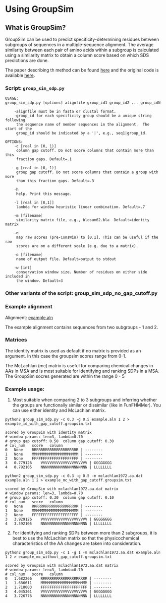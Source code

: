 # Using GroupSim

##  What is GroupSim?

GroupSim can be used to predict specificity-determining residues between subgroups of sequences in a multiple-sequence alignment. The average similarity between each pair of amino acids within a subgroup is calculated using a similarity matrix to obtain a column score based on which SDS predictions are done.

The paper describing th method can be found [here](http://bioinformatics.oxfordjournals.org/cgi/content/abstract/24/13/1473) and the original code is available [here](http://compbio.cs.princeton.edu/specificity/).

### Script: `group_sim_sdp.py`

```
USAGE:
group_sim_sdp.py [options] alignfile group_id1 group_id2 ... group_idN

    -alignfile must be in fasta or clustal format.
    -group_id for each specificity group should be a unique string following
     the sequence name of member sequences in the alignment.  The start of the
     group_id should be indicated by a '|', e.g., seq1|group_id.

OPTIONS:
    -c [real in [0, 1)]
     column gap cutoff. Do not score columns that contain more than this
     fraction gaps. Default=.1

    -g [real in [0, 1)]
     group gap cutoff. Do not score columns that contain a group with more
     than this fraction gaps. Default=.3

    -h
     help. Print this message.

    -l [real in [0,1]]
     lambda for window heuristic linear combination. Default=.7

    -m [filename]
     similarity matrix file, e.g., blosum62.bla  Default=identity matrix

    -n
     map raw scores (pre-ConsWin) to [0,1]. This can be useful if the raw
     scores are on a different scale (e.g. due to a matrix).

    -o [filename]
     name of output file. Default=output to stdout

    -w [int]
     conservation window size. Number of residues on either side included in
     the window. Default=3

```
### Other variants of the script: group_sim_sdp_no_gap_cutoff.py

### Example alignment

Alignment: [example.aln](https://github.com/sayonidas03/cathpy/blob/master/tools/GroupSim/examples/example.aln)

The example alignment contains sequences from two subgroups - 1 and 2.

### Matrices

The identity matrix is used as default if no matrix is provided as an argument. In this case the groupsim scores range from 0-1.

The McLachlan (mc) matrix is useful for comparing chemical changes in AAs in MSA and is most suitable for identifying and ranking SDPs in a MSA. The GroupSim socres generated are within the range 0 - 5

### Example usage:

1. Most suitable when comparing 2 to 3 subgroups and inferring whether the groups are functionally similar or dissimilar (like in FunFHMMer). You can use either identity and McLachlan matrix.

```
python2 group_sim_sdp.py -c 0.3 -g 0.5 example.aln 1 2 > example_id_with_gap_cutoff.groupsim.txt
```
```
scored by GroupSim with identity matrix
# window params: len=3, lambda=0.70
# group gap cutoff: 0.50  column gap cutoff: 0.30
# col_num	score	column
0	None	RRRRRRRRRRRRRRRRRRRRR | --------
1	None	MMMMMMMMMMMMMMMMMMMMM | --------
2	None	FFFFFFFFFFFFFFFFFFFFF | --------
3	0.779126	VVVVVVVVVVVVVVVVVVVVV | GGGGGGGG
4	0.792105	NNNNNNNNNNNNNNNNNNNNN | LLLLLLLL
```

```
python2 group_sim_sdp.py -c 0.3 -g 0.5 -m mclachlan1972.aa.dat example.aln 1 2 > example_mc_with_gap_cutoff.groupsim.txt
```
```
scored by GroupSim with mclachlan1972.aa.dat matrix
# window params: len=3, lambda=0.70
# group gap cutoff: 0.30  column gap cutoff: 0.10
# col_num	score	column
0	None	RRRRRRRRRRRRRRRRRRRRR | --------
1	None	MMMMMMMMMMMMMMMMMMMMM | --------
2	None	FFFFFFFFFFFFFFFFFFFFF | --------
3	3.929126	VVVVVVVVVVVVVVVVVVVVV | GGGGGGGG
4	3.592105	NNNNNNNNNNNNNNNNNNNNN | LLLLLLLL
```

2. For identifying and ranking SDPs between more than 2 subgroups, it is best to use the McLachlan matrix so that the physicochemical characteristics of the AA changes are taken into consideration.

```
python2 group_sim_sdp.py -c 1 -g 1 -m mclachlan1972.aa.dat example.aln 1 2 > example_mc_without_gap_cutoff.groupsim.txt
```
```
scored by GroupSim with mclachlan1972.aa.dat matrix
# window params: len=3, lambda=0.70
# col_num	score	column
0	1.682266	RRRRRRRRRRRRRRRRRRRRR | --------
1	1.686611	MMMMMMMMMMMMMMMMMMMMM | --------
2	1.718003	FFFFFFFFFFFFFFFFFFFFF | --------
3	4.045361	VVVVVVVVVVVVVVVVVVVVV | GGGGGGGG
4	3.726776	NNNNNNNNNNNNNNNNNNNNN | LLLLLLLL
```
